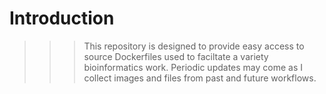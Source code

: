# Introduction

>>> This repository is designed to provide easy access to source Dockerfiles used to faciltate a variety bioinformatics work.
>>> Periodic updates may come as I collect images and files from past and future workflows.
